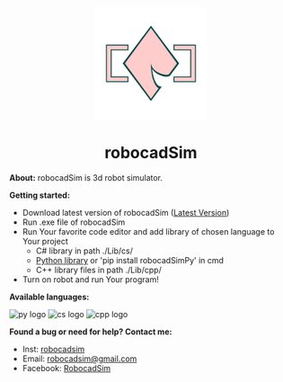 <p align="center">
  <a href="https://github.com/CrackAndDie/robocadSim/tree/robocadSim_v1.3">
    <img src="https://github.com/CrackAndDie/robocadSim/blob/master/res/logos_and_icons/Logo_4_alpha.png" alt="robocadSim logo" width="200" height="200">
  </a>
</p>
<h1 align="center">robocadSim</h1>

**About:** robocadSim is 3d robot simulator. 
  
**Getting started:**
  + Download latest version of robocadSim ([Latest Version](https://github.com/CrackAndDie/robocadSim/tree/robocadSim_v1.3))
  + Run .exe file of robocadSim 
  + Run Your favorite code editor and add library of chosen language to Your project
    + C# library in path ./Lib/cs/
    + [Python library](https://pypi.org/project/robocadSimPy/) or 'pip install robocadSimPy' in cmd
    + C++ library files in path ./Lib/cpp/
  + Turn on robot and run Your program!  
    
  **Available languages:**
  
<p>
  <img src="https://github.com/abranhe/programming-languages-logos/blob/master/src/python/python_512x512.png" alt="py logo" width="40" height="40">
  <img src="https://github.com/abranhe/programming-languages-logos/blob/master/src/csharp/csharp_512x512.png" alt="cs logo" width="40" height="40">
  <img src="https://github.com/abranhe/programming-languages-logos/blob/master/src/cpp/cpp_512x512.png" alt="cpp logo" width="40" height="40">
</p>

    
  **Found a bug or need for help? Contact me:**
  + Inst: [robocadsim](https://www.instagram.com/robocadsim/)
  + Email: robocadsim@gmail.com
  + Facebook: [RobocadSim](https://www.facebook.com/robocadsim/)

